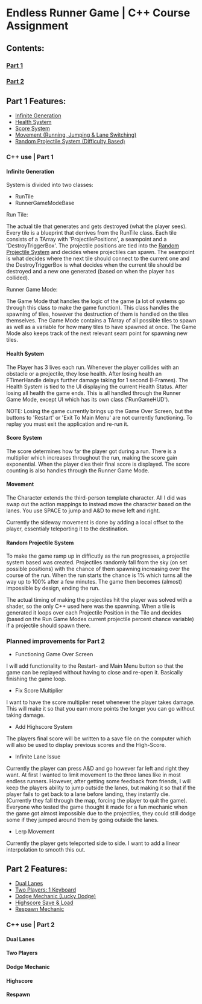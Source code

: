# Endless Runner Game | C++ Course Assignment

## Contents:
### [Part 1](#part-1-features)
### [Part 2](#part-2-features)

 ## Part 1 Features:
 * [Infinite Generation](#infinite-generation)
 * [Health System](#health-system)
 * [Score System](#score-system)
 * [Movement (Running, Jumping & Lane Switching)](#movement)
 * [Random Projectile System (Difficulty Based)](#random-projectile-system)
 
 ### C++ use | Part 1
  #### Infinite Generation
  System is divided into two classes:
  * RunTile
  * RunnerGameModeBase
  
  Run Tile:
  
  The actual tile that generates and gets destroyed (what the player sees). Every tile is a blueprint that derrives from the RunTile class. Each tile consists of a TArray with 'ProjectilePositions', a seampoint and a 'DestroyTriggerBox'. The projectile positions are tied into the [Random Projectile System](#random-projectile-system) and decides where projectiles can spawn. The seampoint is what decides where the next tile should connect to the current one and the DestroyTriggerBox is what decides when the current tile should be destroyed and a new one generated (based on when the player has collided).
  
  Runner Game Mode:
  
  The Game Mode that handles the logic of the game (a lot of systems go through this class to make the game function). This class handles the spawning of tiles, however the destruction of them is handled on the tiles themselves. The Game Mode contains a TArray of all possible tiles to spawn as well as a variable for how many tiles to have spawned at once. The Game Mode also keeps track of the next relevant seam point for spawning new tiles.
  
  #### Health System
  The Player has 3 lives each run. Whenever the player collides with an obstacle or a projectile, they lose health. After losing health an FTimerHandle delays further damage taking for 1 second (I-Frames). The Health System is tied to the UI displaying the current Health Status. After losing all health the game ends. This is all handled through the Runner Game Mode, except UI which has its own class ('RunGameHUD').
  
  NOTE: Losing the game currently brings up the Game Over Screen, but the buttons to 'Restart' or 'Exit To Main Menu' are not currently functioning. To replay you must exit the application and re-run it.
  
  #### Score System
  The score determines how far the player got during a run. There is a multiplier which increases throughout the run, making the score gain exponential. When the player dies their final score is displayed. The score counting is also handles through the Runner Game Mode.
  
  #### Movement
  The Character extends the third-person template character. All I did was swap out the action mappings to instead move the character based on the lanes. You use SPACE to jump and A&D to move left and right.
  
  Currently the sideway movement is done by adding a local offset to the player, essentialy teleporting it to the destination.
  
  #### Random Projectile System
  To make the game ramp up in difficutly as the run progresses, a projectile system based was created. Projectiles randomly fall from the sky (on set possible positions) with the chance of them spawning increasing over the course of the run. When the run starts the chance is 1% which turns all the way up to 100% after a few minutes. The game then becomes (almost) impossible by design, ending the run.
  
  The actual timing of making the projectiles hit the player was solved with a shader, so the only C++ used here was the spawning. When a tile is generated it loops over each Projectile Position in the Tile and decides (based on the Run Game Modes current projectile percent chance variable) if a projectile should spawn there.
  
 ### Planned improvements for Part 2
 * Functioning Game Over Screen

I will add functionality to the Restart- and Main Menu button so that the game can be replayed without having to close and re-open it. Basically finishing the game loop.

 * Fix Score Multiplier

I want to have the score multiplier reset whenever the player takes damage. This will make it so that you earn more points the longer you can go without taking damage.

 * Add Highscore System

The players final score will be written to a save file on the computer which will also be used to display previous scores and the High-Score.

 * Infinite Lane Issue

Currently the player can press A&D and go however far left and right they want. At first I wanted to limit movement to the three lanes like in most endless runners. However, after getting some feedback from friends, I will keep the players ability to jump outside the lanes, but making it so that if the player fails to get back to a lane before landing, they instantly die. (Currently they fall through the map, forcing the player to quit the game). Everyone who tested the game thought it made for a fun mechanic when the game got almost impossible due to the projectiles, they could still dodge some if they jumped around them by going outside the lanes.

 * Lerp Movement

Currently the player gets teleported side to side. I want to add a linear interpolation to smooth this out.

## Part 2 Features:
 * [Dual Lanes](#dual-lanes)
 * [Two Players: 1 Keyboard](#two-players)
 * [Dodge Mechanic (Lucky Dodge)](#dodge-mechanic)
 * [Highscore Save & Load](#highscore)
 * [Respawn Mechanic](#respawn)
 
 ### C++ use | Part 2
  #### Dual Lanes
  
  #### Two Players
  
  #### Dodge Mechanic
  
  #### Highscore
  
  #### Respawn
  
